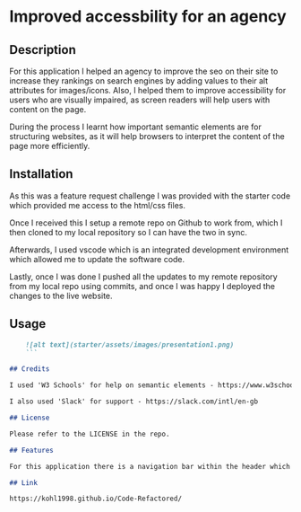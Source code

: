 # Improved accessbility for an agency

## Description

For this application I helped an agency to improve the seo on their site to increase they rankings on search engines by adding values to their alt attributes for images/icons. Also, I helped them to improve accessibility for users who are visually impaired, as screen readers will help users with content on the page.

During the process I learnt how important semantic elements are for structuring websites, as it will help browsers to interpret the content of the page more efficiently. 

## Installation

As this was a feature request challenge I was provided with the starter code which provided me access to the html/css files.

Once I received this I setup a remote repo on Github to work from, which I then cloned to my local repository so I can have the two in sync. 

Afterwards, I used vscode which is an integrated development environment which allowed me to update the software code.

Lastly, once I was done I pushed all the updates to my remote repository from my local repo using commits, and once I was happy I deployed the changes to the live website.

## Usage

```md
    ![alt text](starter/assets/images/presentation1.png)
    ```

## Credits

I used 'W3 Schools' for help on semantic elements - https://www.w3schools.com/html/html5_semantic_elements.asp 

I also used 'Slack' for support - https://slack.com/intl/en-gb

## License

Please refer to the LICENSE in the repo.

## Features

For this application there is a navigation bar within the header which includes more in depth information, which you can access by clicking any of the links to jump straight to the section. Also, there is the open to scroll down the page using the scroller. 

## Link

https://kohl1998.github.io/Code-Refactored/
